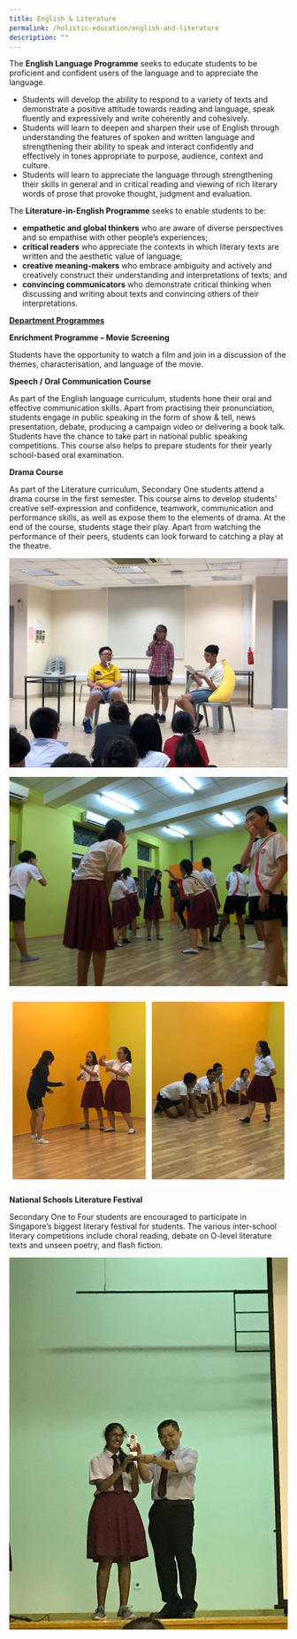 ```yaml
---
title: English & Literature
permalink: /holistic-education/english-and-literature
description: ""
---
```

The **English Language Programme** seeks to educate students to be proficient and confident users of the language and to appreciate the language.  
  

*   Students will develop the ability to respond to a variety of texts and demonstrate a positive attitude towards reading and language, speak fluently and expressively and write coherently and cohesively.
*   Students will learn to deepen and sharpen their use of English through understanding the features of spoken and written language and strengthening their ability to speak and interact confidently and effectively in tones appropriate to purpose, audience, context and culture.
*   Students will learn to appreciate the language through strengthening their skills in general and in critical reading and viewing of rich literary words of prose that provoke thought, judgment and evaluation.

  
The **Literature-in-English Programme** seeks to enable students to be:  
  

*   **empathetic and global thinkers** who are aware of diverse perspectives and so empathise with other people’s experiences;
*   **critical readers** who appreciate the contexts in which literary texts are written and the aesthetic value of language;
*   **creative meaning-makers** who embrace ambiguity and actively and creatively construct their understanding and interpretations of texts; and
*   **convincing communicators** who demonstrate critical thinking when discussing and writing about texts and convincing others of their interpretations.


<strong><u>Department Programmes</u></strong>

**Enrichment Programme – Movie Screening**

Students have the opportunity to watch a film and join in a discussion of the themes, characterisation, and language of the movie.  
  
**Speech / Oral Communication Course**

As part of the English language curriculum, students hone their oral and effective communication skills. Apart from practising their pronunciation, students engage in public speaking in the form of show & tell, news presentation, debate, producing a campaign video or delivering a book talk. Students have the chance to take part in national public speaking competitions. This course also helps to prepare students for their yearly school-based oral examination.  
  
**Drama Course**

As part of the Literature curriculum, Secondary One students attend a drama course in the first semester. This course aims to develop students’ creative self-expression and confidence, teamwork, communication and performance skills, as well as expose them to the elements of drama. At the end of the course, students stage their play. Apart from watching the performance of their peers, students can look forward to catching a play at the theatre.


![](/images/english%201.jpeg)

![](/images/english%202.jpeg)

<table style="border-collapse:collapse;border-spacing:0" class="tg"><thead><tr><td style="background-color:#FFF;border-color:white;border-style:solid;border-width:1px;font-family:Arial, sans-serif;font-size:14px;overflow:hidden;padding:10px 5px;text-align:left;vertical-align:top;word-break:normal"><img src="/images/english%203.jpeg" 
     style="width:100%"></td><td style="background-color:#FFF;border-color:white;border-style:solid;border-width:1px;font-family:Arial, sans-serif;font-size:14px;overflow:hidden;padding:10px 5px;text-align:left;vertical-align:top;word-break:normal"><img src="/images/english%2044.jpeg" 
     style="width:100%"></td></tr></thead></table>
		 
		 


**National Schools Literature Festival**

Secondary One to Four students are encouraged to participate in Singapore’s biggest literary festival for students. The various inter-school literary competitions include choral reading, debate on O-level literature texts and unseen poetry, and flash fiction.  
  
![](/images/english%205.jpeg)